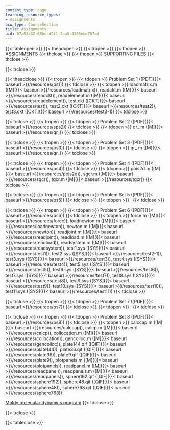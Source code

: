 ```yaml
---
content_type: page
learning_resource_types:
- Assignments
ocw_type: CourseSection
title: Assignments
uid: 07a53e32-68bc-d0f1-3aa5-4168ebe767ad
---
```


{{< tableopen >}}
{{< theadopen >}}
{{< tropen >}}
{{< thopen >}}
ASSIGNMENTS
{{< thclose >}}
{{< thopen >}}
SUPPORTING FILES
{{< thclose >}}

{{< trclose >}}

{{< theadclose >}}
{{< tropen >}}
{{< tdopen >}}
Problem Set 1 ([PDF]({{< baseurl >}}/resources/ps1))
{{< tdclose >}}
{{< tdopen >}}
loadmatrix.m ([M]({{< baseurl >}}/resources/loadmatrix)), readckt.m ([M]({{< baseurl >}}/resources/readckt)), readelement.m ([M]({{< baseurl >}}/resources/readelement)), test.ckt ([CKT]({{< baseurl >}}/resources/test)), test2.ckt ([CKT]({{< baseurl >}}/resources/test2)), test3.ckt ([CKT]({{< baseurl >}}/resources/test3-1))
{{< tdclose >}}

{{< trclose >}}
{{< tropen >}}
{{< tdopen >}}
Problem Set 2 ([PDF]({{< baseurl >}}/resources/sps2))
{{< tdclose >}}
{{< tdopen >}}
qr\_.m ([M]({{< baseurl >}}/resources/qr_))
{{< tdclose >}}

{{< trclose >}}
{{< tropen >}}
{{< tdopen >}}
Problem Set 3 ([PDF]({{< baseurl >}}/resources/ps3))
{{< tdclose >}}
{{< tdopen >}}
qr\_.m ([M]({{< baseurl >}}/resources/qr_))
{{< tdclose >}}

{{< trclose >}}
{{< tropen >}}
{{< tdopen >}}
Problem Set 4 ([PDF]({{< baseurl >}}/resources/ps4))
{{< tdclose >}}
{{< tdopen >}}
pois2d.m ([M]({{< baseurl >}}/resources/pois2d)), sgcr.m ([M]({{< baseurl >}}/resources/sgcr)), tgcr.m ([M]({{< baseurl >}}/resources/tgcr))
{{< tdclose >}}

{{< trclose >}}
{{< tropen >}}
{{< tdopen >}}
Problem Set 5 ([PDF]({{< baseurl >}}/resources/ps5))
{{< tdclose >}}
{{< tdopen >}}
 
{{< tdclose >}}

{{< trclose >}}
{{< tropen >}}
{{< tdopen >}}
Problem Set 6 ([PDF]({{< baseurl >}}/resources/ps6))
{{< tdclose >}}
{{< tdopen >}}
force.m ([M]({{< baseurl >}}/resources/force)), loadnewton.m ([M]({{< baseurl >}}/resources/loadnewton)), newton.m ([M]({{< baseurl >}}/resources/newton)), readjoint.m ([M]({{< baseurl >}}/resources/readjoint)), readload.m ([M]({{< baseurl >}}/resources/readload)), readsystem.m ([M]({{< baseurl >}}/resources/readsystem)), test1.sys ([SYS]({{< baseurl >}}/resources/test1)), test2.sys ([SYS]({{< baseurl >}}/resources/test2-1)), test3.sys ([SYS]({{< baseurl >}}/resources/test3)), test4.sys ([SYS]({{< baseurl >}}/resources/test4)), test5.sys ([SYS]({{< baseurl >}}/resources/test5)), test6.sys ([SYS]({{< baseurl >}}/resources/test6)), test7.sys ([SYS]({{< baseurl >}}/resources/test7)), test8.sys ([SYS]({{< baseurl >}}/resources/test8)), test9.sys ([SYS]({{< baseurl >}}/resources/test9)), test10.sys ([SYS]({{< baseurl >}}/resources/test10)), test11.sys ([SYS]({{< baseurl >}}/resources/test11))
{{< tdclose >}}

{{< trclose >}}
{{< tropen >}}
{{< tdopen >}}
Problem Set 7 ([PDF]({{< baseurl >}}/resources/ps7))
{{< tdclose >}}
{{< tdopen >}}
 
{{< tdclose >}}

{{< trclose >}}
{{< tropen >}}
{{< tdopen >}}
Problem Set 8 ([PDF]({{< baseurl >}}/resources/ps8))
{{< tdclose >}}
{{< tdopen >}}
calccap.m ([M]({{< baseurl >}}/resources/calccap)), calcp.m ([M]({{< baseurl >}}/resources/calcp)), collocation.m ([M]({{< baseurl >}}/resources/collocation)), gencolloc.m ([M]({{< baseurl >}}/resources/gencolloc)), plate144.qif ([QIF]({{< baseurl >}}/resources/plate144)), plate36.qif ([QIF]({{< baseurl >}}/resources/plate36)), plate9.qif ([QIF]({{< baseurl >}}/resources/plate9)), plotpanels.m ([M]({{< baseurl >}}/resources/plotpanels)), readpanel.m ([M]({{< baseurl >}}/resources/readpanel)), readpanels.m ([M]({{< baseurl >}}/resources/readpanels)), sphere192.qif ([QIF]({{< baseurl >}}/resources/sphere192)), sphere48.qif ([QIF]({{< baseurl >}}/resources/sphere48)), sphere768.qif ([QIF]({{< baseurl >}}/resources/sphere768))  
  
[Moldy molecular dynamics program](http://openlibrary.org/books/OL21640265M/user%27s_guide_to_MOLDY_a_molecular_dynamics_program)
{{< tdclose >}}

{{< trclose >}}

{{< tableclose >}}